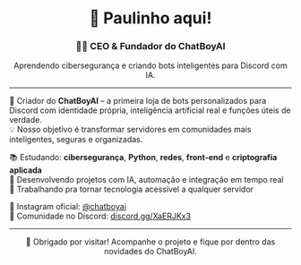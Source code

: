 <h1 align="center">🚀 Paulinho aqui!</h1>
<h3 align="center">👨‍💻 CEO & Fundador do <strong>ChatBoyAI</strong></h3>
<p align="center">Aprendendo cibersegurança e criando bots inteligentes para Discord com IA.</p>

---

🌟 Criador do **ChatBoyAI** – a primeira loja de bots personalizados para Discord com identidade própria, inteligência artificial real e funções úteis de verdade.  
💡 Nosso objetivo é transformar servidores em comunidades mais inteligentes, seguras e organizadas.

📚 Estudando: **cibersegurança**, **Python**, **redes**, **front-end** e **criptografia aplicada**  
🧠 Desenvolvendo projetos com IA, automação e integração em tempo real  
🎯 Trabalhando pra tornar tecnologia acessível a qualquer servidor

📲 Instagram oficial: [@chatboyai](https://instagram.com/chatboyai)  
💬 Comunidade no Discord: [discord.gg/XaERJKx3](https://discord.gg/XaERJKx3)

---

<p align="center">💜 Obrigado por visitar! Acompanhe o projeto e fique por dentro das novidades do ChatBoyAI.</p>